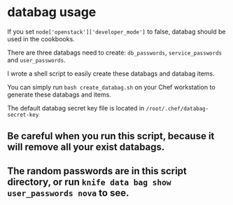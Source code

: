 # databag usage

If you set `node['openstack']['developer_mode']` to false, databag should be used in the cookbooks.

There are three databags need to create: `db_passwords`, `service_passwords` and `user_passwords`.

I wrote a shell script to easily create these databags and databag items.

You can simply run `bash create_databag.sh` on your Chef workstation to generate these databags and items.

The default databag secret key file is located in `/root/.chef/databag-secret-key`

## Be careful when you run this script, because it will remove all your exist databags.
## The random passwords are in this script directory, or run `knife data bag show user_passwords nova` to see.
